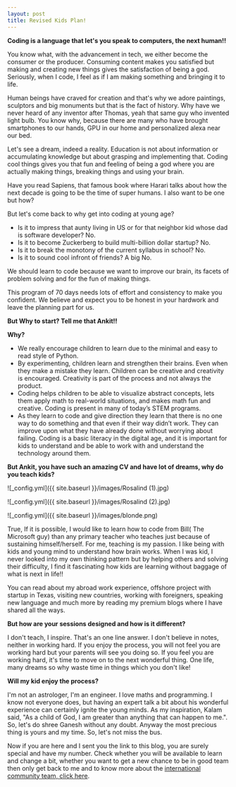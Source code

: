 ```yaml
---
layout: post
title: Revised Kids Plan!
---
```



**Coding is a language that let's you speak to computers, the next human!!**

You know what, with the advancement in tech, we either become the consumer or the producer. Consuming content makes you satisfied but making and creating new things gives the satisfaction of being a god. Seriously, when I code, I feel as if I am making something and bringing it to life.

Human beings have craved for creation and that's why we adore paintings, sculptors and big monuments but that is the fact of history. Why have we never heard of any inventor after Thomas, yeah that same guy who invented light bulb. You know why, because there are many who have brought smartphones to our hands, GPU in our home and personalized alexa near our bed. 

Let's see a dream, indeed a reality. Education is not about information or accumulating knowledge but about grasping and implementing that. Coding cool things gives you that fun and feeling of being a god where you are actually making things, breaking things and using your brain.

Have you read Sapiens, that famous book where Harari talks about how the next decade is going to be the time of super humans. I also want to be one but how?

But let's come back to why get into coding at young age?

* Is it to impress that aunty living in US or for that neighbor kid whose dad is software developer? No.
* Is it to become Zuckerberg to build multi-billion dollar startup? No.
* Is it to break the monotony of the current syllabus in school? No.
* Is it to sound cool infront of friends? A big No.

We should learn to code because we want to improve our brain, its facets of problem solving and for the fun of making things.

This program of 70 days needs lots of effort and consistency to make you confident. We believe and expect you to be honest in your hardwork and leave the planning part for us.

**But Why to start? Tell me that Ankit!!**

**Why?**

*   We really encourage children to learn due to the minimal and easy to read style of Python.
*   By experimenting, children learn and strengthen their brains. Even when they make a mistake they learn. Children can be creative and creativity is encouraged. Creativity is part of the process and not always the product.
*   Coding helps children to be able to  visualize abstract concepts, lets them apply math to real-world situations, and makes math fun and creative.  Coding is present in many of today’s STEM programs.
*   As they learn to code and give direction they learn that there is no one way to do something and that even if their way didn’t work.  They can improve upon what they have already done without worrying about failing. Coding is a basic literacy in the digital age, and it is important for kids to understand and be able to work with and understand the technology around them.

**But Ankit, you have such an amazing CV and have lot of dreams, why do you teach kids?**

![_config.yml]({{ site.baseurl }}/images/Rosalind (1).jpg)


![_config.yml]({{ site.baseurl }}/images/Rosalind (2).jpg)



![_config.yml]({{ site.baseurl }}/images/blonde.png)

True, If it is possible, I would like to learn how to code from Bill( The Microsoft guy) than any primary teacher who teaches just because of sustaining himself/herself. For me, teaching is my passion. I like being with kids and young mind to understand how brain works. When I was kid, I never looked into my own thinking pattern but by helping others and solving their difficulty, I find it fascinating how kids are learning without baggage of what is next in life!!

You can read about my abroad work experience, offshore project with startup in Texas, visiting new countries, working with foreigners, speaking new language and much more by reading my premium blogs where I have shared all the ways.

**But how are your sessions designed and how is it different?**

I don't teach, I inspire. That's an one line answer. I don't believe in notes, neither in working hard. If you enjoy the process, you will not feel you are working hard but your parents will see you doing so. 
If you feel you are working hard, it's time to move on to the next wonderful thing. One life, many dreams so why waste time in things which you don't like!

**Will my kid enjoy the process?**

I'm not an astrologer, I'm an engineer. I love maths and programming. I know not everyone does, but having an expert talk a bit about his wonderful experience can certainly ignite the young minds. As my inspiration, Kalam said, "As a child of God, I am greater than anything that can happen to me.". So, let's do shree Ganesh without any doubt. Anyway the most precious thing is yours and my time. So, let's not miss the bus.

Now if you are here and I sent you the link to this blog, you are surely special and have my number. Check whether you will be available to learn and change a bit, whether you want to get a new chance to be in good team then only get back to me and to know more about the [international community team, click here](https://internsearchin.github.io).


